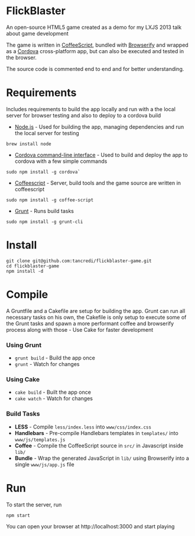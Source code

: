 
# FlickBlaster

An open-source HTML5 game created as a demo for my LXJS 2013 talk about game development

The game is written in [CoffeeScript](http://coffeescript.org/), bundled with [Browserify](http://browserify.org/) and wrapped as a [Cordova](http://cordova.apache.org/) cross-platform app, but can also be executed and tested in the browser.

The source code is commented end to end and for better understanding.


# Requirements

Includes requirements to build the app locally and run with a the local server for browser testing and also to deploy to a cordova build

* [Node.js](http://nodejs.org/) - Used for building the app, managing dependencies and run the local server for testing
```
brew install node
```

* [Cordova command-line interface](http://cordova.apache.org/docs/en/3.0.0/guide_cli_index.md.html) - Used to build and deploy the app to cordova with a few simple commands
```
sudo npm install -g cordova`
```

* [Coffeescript](coffeescript.com) - Server, build tools and the game source are written in coffeescript
```
sudo npm install -g coffee-script
```

* [Grunt](http://gruntjs.com/) - Runs build tasks
```
sudo npm install -g grunt-cli
```

# Install

```
git clone git@github.com:tancredi/flickblaster-game.git
cd flickblaster-game
npm install -d
```

# Compile

A Gruntfile and a Cakefile are setup for building the app.
Grunt can run all necessary tasks on his own, the Cakefile is only setup to execute some of the Grunt tasks and spawn a more performant coffee and browserify process along with those - Use Cake for faster development

### Using Grunt

* `grunt build` - Build the app once
* `grunt` - Watch for changes

### Using Cake

* `cake build` - Built the app once
* `cake watch` - Watch for changes

### Build Tasks

* **LESS** - Compile `less/index.less` into `www/css/index.css`
* **Handlebars** - Pre-compile Handlebars templates in `templates/` into `www/js/templates.js`
* **Coffee** - Compile the CoffeeScript source in `src/` in Javascript inside `lib/`
* **Bundle** - Wrap the generated JavaScript in `lib/` using Browserify into a single `www/js/app.js` file

# Run

To start the server, run

```
npm start
```

You can open your browser at http://localhost:3000 and start playing
